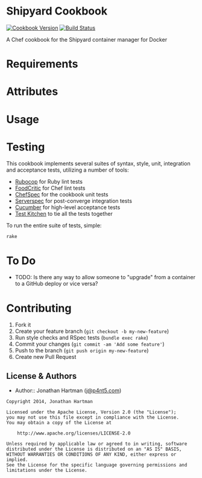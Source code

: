 Shipyard Cookbook
=================
[![Cookbook Version](http://img.shields.io/cookbook/v/shipyard.svg)][cookbook]
[![Build Status](http://img.shields.io/travis/RoboticCheese/shipyard-chef.svg)][travis]

[cookbook]: https://community.opscode.com/cookbooks/clamav
[travis]: http://travis-ci.org/RoboticCheese/clamav-chef

A Chef cookbook for the Shipyard container manager for Docker

Requirements
============

Attributes
==========

Usage
=====

Testing
=======
This cookbook implements several suites of syntax, style, unit, integration and
acceptance tests, utilizing a number of tools:

* [Rubocop](https://github.com/bbatsov/rubocop) for Ruby lint tests
* [FoodCritic](http://www.foodcritic.io) for Chef lint tests
* [ChefSpec](https://github.com/sethvargo/chefspec) for the cookbook unit tests
* [Serverspec](http://serverspec.org) for post-converge integration tests
* [Cucumber](http://cukes.info/) for high-level acceptance tests
* [Test Kitchen](http://kitchen.ci) to tie all the tests together

To run the entire suite of tests, simple:

    rake

To Do
=====
* TODO: Is there any way to allow someone to "upgrade" from a container to a
GitHub deploy or vice versa?

Contributing
============
1. Fork it
2. Create your feature branch (`git checkout -b my-new-feature`)
3. Run style checks and RSpec tests (`bundle exec rake`)
4. Commit your changes (`git commit -am 'Add some feature'`)
5. Push to the branch (`git push origin my-new-feature`)
6. Create new Pull Request

License & Authors
-----------------
- Author:: Jonathan Hartman (<j@p4nt5.com>)

```text
Copyright 2014, Jonathan Hartman

Licensed under the Apache License, Version 2.0 (the "License");
you may not use this file except in compliance with the License.
You may obtain a copy of the License at

    http://www.apache.org/licenses/LICENSE-2.0

Unless required by applicable law or agreed to in writing, software
distributed under the License is distributed on an "AS IS" BASIS,
WITHOUT WARRANTIES OR CONDITIONS OF ANY KIND, either express or implied.
See the License for the specific language governing permissions and
limitations under the License.
```
